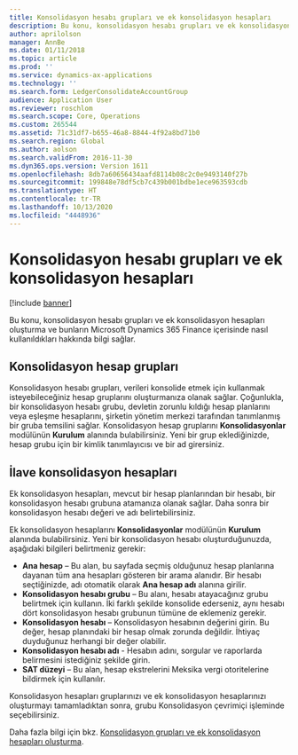 ```yaml
---
title: Konsolidasyon hesabı grupları ve ek konsolidasyon hesapları
description: Bu konu, konsolidasyon hesabı grupları ve ek konsolidasyon hesapları oluşturma ve bunların Microsoft Dynamics 365 Finance içerisinde nasıl kullanıldıkları hakkında bilgi sağlar.
author: aprilolson
manager: AnnBe
ms.date: 01/11/2018
ms.topic: article
ms.prod: ''
ms.service: dynamics-ax-applications
ms.technology: ''
ms.search.form: LedgerConsolidateAccountGroup
audience: Application User
ms.reviewer: roschlom
ms.search.scope: Core, Operations
ms.custom: 265544
ms.assetid: 71c31df7-b655-46a8-8844-4f92a8bd71b0
ms.search.region: Global
ms.author: aolson
ms.search.validFrom: 2016-11-30
ms.dyn365.ops.version: Version 1611
ms.openlocfilehash: 8db7a60656434aafd8114b08c2c0e9493140f27b
ms.sourcegitcommit: 199848e78df5cb7c439b001bdbe1ece963593cdb
ms.translationtype: HT
ms.contentlocale: tr-TR
ms.lasthandoff: 10/13/2020
ms.locfileid: "4448936"
---
```

# <a name="consolidation-account-groups-and-additional-consolidation-accounts"></a>Konsolidasyon hesabı grupları ve ek konsolidasyon hesapları

[!include [banner](../includes/banner.md)]

Bu konu, konsolidasyon hesabı grupları ve ek konsolidasyon hesapları oluşturma ve bunların Microsoft Dynamics 365 Finance içerisinde nasıl kullanıldıkları hakkında bilgi sağlar.

<a name="consolidation-account-groups"></a>Konsolidasyon hesap grupları
----------------------------

Konsolidasyon hesabı grupları, verileri konsolide etmek için kullanmak isteyebileceğiniz hesap gruplarını oluşturmanıza olanak sağlar. Çoğunlukla, bir konsolidasyon hesabı grubu, devletin zorunlu kıldığı hesap planlarını veya eşleşme hesaplarını, şirketin yönetim merkezi tarafından tanımlanmış bir gruba temsilini sağlar. Konsolidasyon hesap gruplarını **Konsolidasyonlar** modülünün **Kurulum** alanında bulabilirsiniz. Yeni bir grup eklediğinizde, hesap grubu için bir kimlik tanımlayıcısı ve bir ad girersiniz.

## <a name="additional-consolidation-accounts"></a>İlave konsolidasyon hesapları
Ek konsolidasyon hesapları, mevcut bir hesap planlarından bir hesabı, bir konsolidasyon hesabı grubuna atamanıza olanak sağlar. Daha sonra bir konsolidasyon hesabı değeri ve adı belirtebilirsiniz. 

Ek konsolidasyon hesaplarını **Konsolidasyonlar** modülünün **Kurulum** alanında bulabilirsiniz. Yeni bir konsolidasyon hesabı oluşturduğunuzda, aşağıdaki bilgileri belirtmeniz gerekir:

-   **Ana hesap** – Bu alan, bu sayfada seçmiş olduğunuz hesap planlarına dayanan tüm ana hesapları gösteren bir arama alanıdır. Bir hesabı seçtiğinizde, adı otomatik olarak **Ana hesap adı** alanına girilir.
-   **Konsolidasyon hesabı grubu** – Bu alanı, hesabı atayacağınız grubu belirtmek için kullanın. İki farklı şekilde konsolide ederseniz, aynı hesabı dört konsolidasyon hesabı grubunun tümüne de eklemeniz gerekir.
-   **Konsolidasyon hesabı** – Konsolidasyon hesabının değerini girin. Bu değer, hesap planındaki bir hesap olmak zorunda değildir. İhtiyaç duyduğunuz herhangi bir değer olabilir.
-   **Konsolidasyon hesabı adı** - Hesabın adını, sorgular ve raporlarda belirmesini istediğiniz şekilde girin.
-   **SAT düzeyi** – Bu alan, hesap ekstrelerini Meksika vergi otoritelerine bildirmek için kullanılır. 

Konsolidasyon hesapları gruplarınızı ve ek konsolidasyon hesaplarınızı oluşturmayı tamamladıktan sonra, grubu Konsolidasyon çevrimiçi işleminde seçebilirsiniz.


Daha fazla bilgi için bkz. [Konsolidasyon grupları ve ek konsolidasyon hesapları oluşturma](../general-ledger/tasks/create-consolidation-groups.md). 



